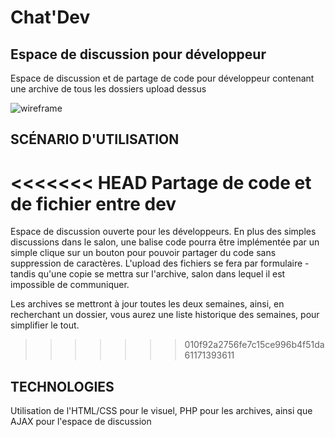# Chat'Dev

## Espace de discussion pour développeur

Espace de discussion et de partage de code pour développeur contenant une archive de tous les dossiers upload dessus

![wireframe](http://preview.ibb.co/m8gs0k/premiere_maquette.jpg "wireframe 1")
## SCÉNARIO D'UTILISATION

<<<<<<< HEAD
Partage de code et de fichier entre dev
=======
Espace de discussion ouverte pour les développeurs.
En plus des simples discussions dans le salon, une balise code pourra être implémentée par un simple clique sur un bouton pour pouvoir partager du code sans suppression de caractères.
L'upload des fichiers se fera par formulaire - tandis qu'une copie se mettra sur l'archive, salon dans lequel il est impossible de communiquer.

Les archives se mettront à jour toutes les deux semaines, ainsi, en recherchant un dossier, vous aurez une liste historique des semaines, pour simplifier le tout.

>>>>>>> 010f92a2756fe7c15ce996b4f51da61171393611


## TECHNOLOGIES

Utilisation de l'HTML/CSS pour le visuel, PHP pour les archives, ainsi que AJAX pour l'espace de discussion
